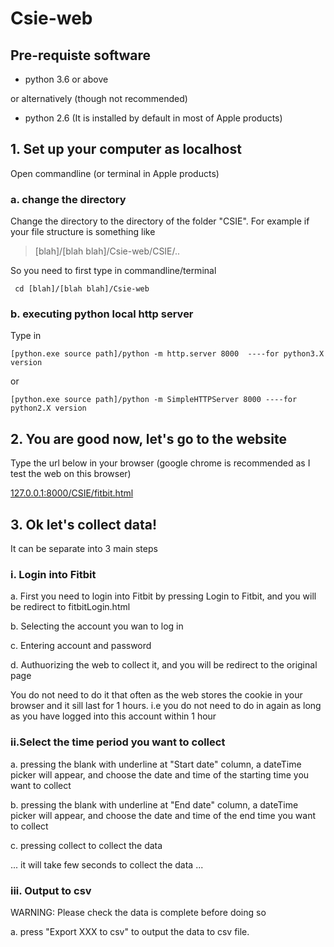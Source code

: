 # Csie-web
## Pre-requiste software
* python 3.6 or above

or alternatively (though not recommended)
* python 2.6 (It is installed by default in most of Apple products)
## 1. Set up your computer as localhost
Open commandline (or terminal in Apple products) 
### a. change the directory
Change the directory to the directory of the folder "CSIE". For example if your file structure is something like

> [blah]/[blah blah]/Csie-web/CSIE/..

So you need to first type in commandline/terminal
```
 cd [blah]/[blah blah]/Csie-web 
```
### b. executing python local http server
Type in 
```
[python.exe source path]/python -m http.server 8000  ----for python3.X version
```

or
```
[python.exe source path]/python -m SimpleHTTPServer 8000 ----for python2.X version
```
## 2. You are good now, let's go to the website
Type the url below in your browser (google chrome is recommended as I test the web on this browser)

[127.0.0.1:8000/CSIE/fitbit.html](127.0.0.1:8000/CSIE/fitbit.html "Go to there by clicking the link!")

## 3. Ok let's collect data!
It can be separate into 3 main steps
### i. Login into Fitbit
a. First you need to login into Fitbit by pressing Login to Fitbit, and you will be redirect to fitbitLogin.html

b. Selecting the account you wan to log in 

c. Entering account and password

d. Authuorizing the web to collect it, and you will be redirect to the original page

You do not need to do it that often as the web stores the cookie in your browser and it sill last for 1 hours. i.e you do not need to do in again as long as you have logged into this account within 1 hour
### ii.Select the time period you want to collect
a. pressing the blank with underline at "Start date" column, a dateTime picker will appear, and choose the date and time of the starting time you want to collect

b. pressing the blank with underline at "End date" column, a dateTime picker will appear, and choose the date and time of the end time you want to collect

c. pressing collect to collect the data

... it will take few seconds to collect the data ...
### iii. Output to csv
WARNING: Please check the data is complete before doing so

a. press "Export XXX to csv" to output the data to csv file.
